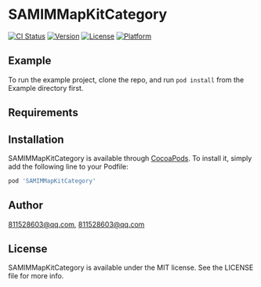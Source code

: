 # SAMIMMapKitCategory

[![CI Status](http://img.shields.io/travis/811528603@qq.com/SAMIMMapKitCategory.svg?style=flat)](https://travis-ci.org/811528603@qq.com/SAMIMMapKitCategory)
[![Version](https://img.shields.io/cocoapods/v/SAMIMMapKitCategory.svg?style=flat)](http://cocoapods.org/pods/SAMIMMapKitCategory)
[![License](https://img.shields.io/cocoapods/l/SAMIMMapKitCategory.svg?style=flat)](http://cocoapods.org/pods/SAMIMMapKitCategory)
[![Platform](https://img.shields.io/cocoapods/p/SAMIMMapKitCategory.svg?style=flat)](http://cocoapods.org/pods/SAMIMMapKitCategory)

## Example

To run the example project, clone the repo, and run `pod install` from the Example directory first.

## Requirements

## Installation

SAMIMMapKitCategory is available through [CocoaPods](http://cocoapods.org). To install
it, simply add the following line to your Podfile:

```ruby
pod 'SAMIMMapKitCategory'
```

## Author

811528603@qq.com, 811528603@qq.com

## License

SAMIMMapKitCategory is available under the MIT license. See the LICENSE file for more info.
